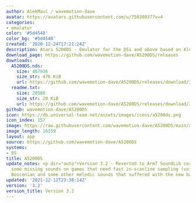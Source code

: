 ```yaml
---
author: AlekMaul / wavemotion-dave
avatar: https://avatars.githubusercontent.com/u/75039837?v=4
categories:
- emulator
color: '#5d4548'
color_bg: '#5d4548'
created: '2020-12-24T17:21:24Z'
description: Atari 5200DS - Emulator for the DSi and above based on Alekmaul's work
download_page: https://github.com/wavemotion-dave/A5200DS/releases
downloads:
  A5200DS.nds:
    size: 487936
    size_str: 476 KiB
    url: https://github.com/wavemotion-dave/A5200DS/releases/download/3.2/A5200DS.nds
  readme.txt:
    size: 20586
    size_str: 20 KiB
    url: https://github.com/wavemotion-dave/A5200DS/releases/download/3.2/readme.txt
github: wavemotion-dave/A5200DS
icon: https://db.universal-team.net/assets/images/icons/a5200ds.png
icon_index: 157
image: https://raw.githubusercontent.com/wavemotion-dave/A5200DS/main/arm9/gfx/bgTop.png
image_length: 16159
layout: app
source: https://github.com/wavemotion-dave/A5200DS
systems:
- DS
title: A5200DS
update_notes: <p dir="auto">Version 3.2 - Reverted to Arm7 SoundLib core after discovering
  some missing sounds on games that need fast in-scanline sampling (voices in Berzerk,
  Bosconian and some other melodic sounds that suffered with the new handler).</p>
updated: '2021-12-12T23:38:14Z'
version: '3.2'
version_title: Version 3.2
---
```

